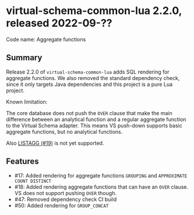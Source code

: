 # virtual-schema-common-lua 2.2.0, released 2022-09-??
 
Code name: Aggregate functions
 
## Summary

Release 2.2.0 of `virtual-schema-common-lua` adds SQL rendering for aggregate functions.
We also removed the standard dependency check, since it only targets Java dependencies and this project is a pure Lua project.

Known limitation:

The core database does not push the `OVER` clause that make the main difference between an analytical function and a regular aggregate function to the Virtual Schema adapter. This means VS push-down supports basic aggregate functions, but no analytical functions.

Also [LISTAGG (#19)](https://github.com/exasol/virtual-schema-common-lua/issues/19) is not yet supported.

## Features

* #17: Added rendering for aggregate functions `GROUPING` and `APPROXIMATE COUNT DISTINCT`
* #18: Added rendering aggregate functions that can have an `OVER` clause. VS does not support pushing `OVER` though.
* #47: Removed dependency check CI build
* #50: Added rendering for `GROUP_CONCAT`
